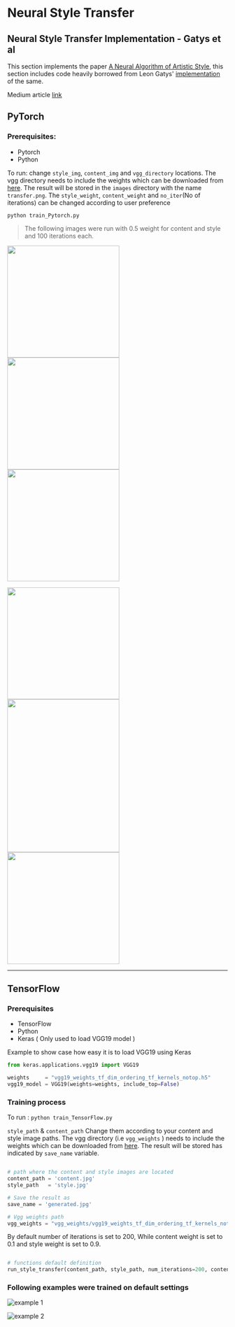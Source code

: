 # Neural Style Transfer

## Neural Style Transfer Implementation - Gatys et al 
This section implements the paper [A Neural Algorithm of Artistic Style](https://arxiv.org/abs/1508.06576), this section includes code heavily borrowed from Leon Gatys' [implementation](https://github.com/leongatys/PytorchNeuralStyleTransfer) of the same.

Medium article [link](https://medium.com/@pawsed)

## PyTorch

### Prerequisites:
- Pytorch
- Python

To run: change ```style_img```, ```content_img``` and ```vgg_directory``` locations. The vgg directory needs to include the weights which can be downloaded from [here](https://bethgelab.org/media/uploads/pytorch_models/vgg_conv.pth). The result will be stored in the ```images``` directory with the name ```transfer.png```. The ```style_weight```, ```content_weight``` and ```no_iter```(No of iterations) can be changed according to user preference

```
python train_Pytorch.py
```
> The following images were run with 0.5 weight for content and style and 100 iterations each.

<img src="https://user-images.githubusercontent.com/18056781/45930315-3de3f680-bf7c-11e8-84df-8d52938fb42c.jpg" width="256"> <img src="https://user-images.githubusercontent.com/18056781/45930317-3fadba00-bf7c-11e8-8b0a-8b8d956cd041.jpg" width="256"> <img src="https://user-images.githubusercontent.com/18056781/45930321-49372200-bf7c-11e8-9030-c31e9c9b8636.png" width="256">

<img src="https://user-images.githubusercontent.com/18056781/45930320-463c3180-bf7c-11e8-916f-fd170540e37c.jpg" width="256"> <img src="https://user-images.githubusercontent.com/18056781/45930319-43d9d780-bf7c-11e8-9548-3b1a49abdb05.jpg" width="256" height="350"> <img src="https://user-images.githubusercontent.com/18056781/45930322-4b00e580-bf7c-11e8-90aa-4d3595fb0e40.png" width="256">

-----------------------------------------

## TensorFlow

### Prerequisites
- TensorFlow
- Python
- Keras ( Only used to load VGG19 model )

Example to show case how easy it is to load VGG19 using Keras
```python 
from keras.applications.vgg19 import VGG19

weights     = "vgg19_weights_tf_dim_ordering_tf_kernels_notop.h5"
vgg19_model = VGG19(weights=weights, include_top=False)
```

### Training process

To run : `python train_TensorFlow.py`

```style_path``` & ```content_path```  Change them according to your content and style image paths. The vgg directory (i.e ```vgg_weights``` ) needs to include the weights which can be downloaded from [here](https://github.com/fchollet/deep-learning-models/releases/download/v0.1/vgg19_weights_tf_dim_ordering_tf_kernels_notop.h5).  The result will be stored has indicated by ```save_name``` variable.

```python 

# path where the content and style images are located
content_path = 'content.jpg'
style_path   = 'style.jpg'

# Save the result as
save_name = 'generated.jpg'

# Vgg weights path
vgg_weights = "vgg_weights/vgg19_weights_tf_dim_ordering_tf_kernels_notop.h5"

```

By default number of iterations is set to 200, While content weight is set to 0.1 and style weight is set to 0.9.
```python

# functions default definition
run_style_transfer(content_path, style_path, num_iterations=200, content_weight=0.1, style_weight=0.9)

```

### Following examples were trained on default settings

![example 1](https://user-images.githubusercontent.com/26245515/49684223-d0fde880-faf6-11e8-9137-f311b9433bf6.jpg)


![example 2](https://user-images.githubusercontent.com/26245515/49684224-d4916f80-faf6-11e8-8ec0-d9d2ad5c0a06.jpg)

